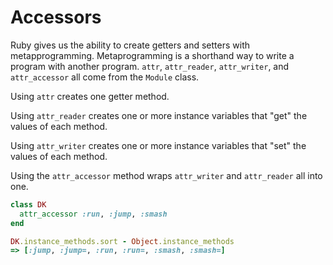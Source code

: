 # Accessors

Ruby gives us the ability to create getters and setters with metapprogramming. Metaprogramming is a shorthand way to write a program with another program. `attr`, `attr_reader`, `attr_writer`, and `attr_accessor` all come from the `Module` class.

Using `attr` creates one getter method.

Using `attr_reader` creates one or more instance variables that "get" the values of each method.

Using `attr_writer` creates one or more instance variables that "set" the values of each method.

Using the `attr_accessor` method wraps `attr_writer` and `attr_reader` all into one.

```ruby
class DK
  attr_accessor :run, :jump, :smash
end

DK.instance_methods.sort - Object.instance_methods
=> [:jump, :jump=, :run, :run=, :smash, :smash=]
```

